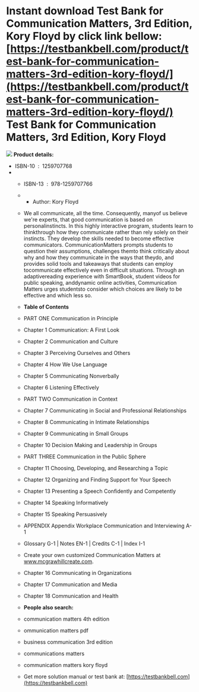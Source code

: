 Instant download **Test Bank for Communication Matters, 3rd Edition, Kory Floyd** by click link bellow:  
[https://testbankbell.com/product/test-bank-for-communication-matters-3rd-edition-kory-floyd/](https://testbankbell.com/product/test-bank-for-communication-matters-3rd-edition-kory-floyd/)  
**Test Bank for Communication Matters, 3rd Edition, Kory Floyd**
================================================================


![](https://testbankbell.com/wp-content/uploads/2023/05/9781259707766_TestBank.jpeg)
**Product details:**
* ISBN-10 ‏ : ‎ 1259707768
* * ISBN-13 ‏ : ‎ 978-1259707766
  * * Author: Kory Floyd
   
  * We all communicate, all the time. Consequently, manyof us believe we're experts, that good communication is based on personalinstincts. In this highly interactive program, students learn to thinkthrough how they communicate rather than rely solely on their instincts. They develop the skills needed to become effective communicators. CommunicationMatters prompts students to question their assumptions, challenges themto think critically about why and how they communicate in the ways that theydo, and provides solid tools and takeaways that students can employ tocommunicate effectively even in difficult situations. Through an adaptivereading experience with SmartBook, student videos for public speaking, anddynamic online activities, Communication Matters urges studentsto consider which choices are likely to be effective and which less so.
  * **Table of Contents**
 
  * PART ONE Communication in Principle
  * Chapter 1 Communication: A First Look
  * Chapter 2 Communication and Culture
  * Chapter 3 Perceiving Ourselves and Others
  * Chapter 4 How We Use Language
  * Chapter 5 Communicating Nonverbally
  * Chapter 6 Listening Effectively
 
  * PART TWO Communication in Context
  * Chapter 7 Communicating in Social and Professional Relationships
  * Chapter 8 Communicating in Intimate Relationships
  * Chapter 9 Communicating in Small Groups
  * Chapter 10 Decision Making and Leadership in Groups
 
  * PART THREE Communication in the Public Sphere
  * Chapter 11 Choosing, Developing, and Researching a Topic
  * Chapter 12 Organizing and Finding Support for Your Speech
  * Chapter 13 Presenting a Speech Confidently and Competently
  * Chapter 14 Speaking Informatively
  * Chapter 15 Speaking Persuasively
 
  * APPENDIX Appendix Workplace Communication and Interviewing A-1
  * Glossary G-1 | Notes EN-1 | Credits C-1 | Index I-1
  * Create your own customized Communication Matters at www.mcgrawhillcreate.com.
 
  * Chapter 16 Communicating in Organizations
  * Chapter 17 Communication and Media
  * Chapter 18 Communication and Health
 
  * **People also search:**
  * communication matters 4th edition
  * ommunication matters pdf
  * business communication 3rd edition
  * communications matters
  * communication matters kory floyd
  *  Get more solution manual or test bank at: [https://testbankbell.com](https://testbankbell.com)
